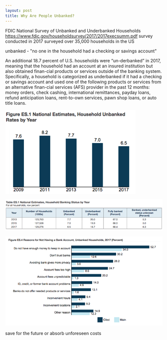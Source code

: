 ```yaml
---
layout: post
title: Why Are People Unbanked?
---
```

FDIC National Survey of Unbanked and Underbanked Households
https://www.fdic.gov/householdsurvey/2017/2017execsumm.pdf
survey conducted in 2017
surveyed over 35,000 households in the US

unbanked - "no one in the household had a checking or savings account"

An additional 18.7 percent of U.S. households were “un-derbanked” in 2017, meaning that the household had an account at an insured institution but also obtained finan-cial products or services outside of the banking system. Specifically, a household is categorized as underbanked if it had a checking or savings account and used one of the following products or services from an alternative finan-cial services (AFS) provider in the past 12 months: money orders, check cashing, international remittances, payday loans, refund anticipation loans, rent-to-own services, pawn shop loans, or auto title loans.

![unbanked_by_year](/assets/images/unbanked_by_year.png)

![banking_status_by_year](/assets/images/banking_status_by_year.png)

![reasons_unbanked_v2](/assets/images/reasons_unbanked_v2.png)

save for the future or absorb unforeseen costs

